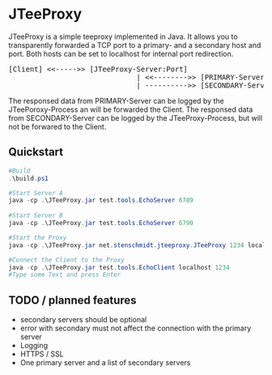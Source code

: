 # JTeeProxy
JTeeProxy is a simple teeproxy implemented in Java. It allows you to transparently forwarded a TCP port to a primary- and a secondary host and port. Both hosts can be set to localhost for internal port redirection.
<pre>
[Client] <<----->> [JTeeProxy-Server:Port] 
                              | <<-------->> [PRIMARY-Server:Port]
                              | ---------->> [SECONDARY-Server:Port]
</pre>
The responsed data from PRIMARY-Server can be logged by the JTeePoroxy-Process an will be forwarded the Client.
The responsed data from SECONDARY-Server can be logged by the JTeeProxy-Process, but will not be forwared to the Client.

## Quickstart

```powershell
#Build
.\build.ps1

#Start Server A
java -cp .\JTeeProxy.jar test.tools.EchoServer 6789 
 
#Start Server B
java -cp .\JTeeProxy.jar test.tools.EchoServer 6790

#Start the Proxy
java -cp .\JTeeProxy.jar net.stenschmidt.jteeproxy.JTeeProxy 1234 localhost 6789 localhost 6790

#Connect the Client to the Proxy
java -cp .\JTeeProxy.jar test.tools.EchoClient localhost 1234
#Type some Text and press Enter
```

## TODO / planned features

* secondary servers should be optional
* error with secondary must not affect the connection with the primary server
* Logging
* HTTPS / SSL 
* One primary server and a list of secondary servers
